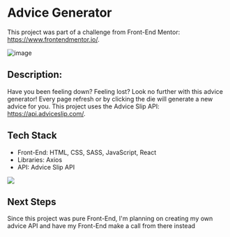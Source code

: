 # Advice Generator

This project was part of a challenge from Front-End Mentor: https://www.frontendmentor.io/.

![image](https://user-images.githubusercontent.com/64509710/235811320-b2786619-9c0f-49a3-8437-e9995e6351d7.png)

## Description:
Have you been feeling down? Feeling lost? Look no further with this advice generator! Every page refresh or by clicking the die will generate a new advice for you. This project uses the Advice Slip API: https://api.adviceslip.com/. 

## Tech Stack

<ul>
  <li>Front-End: HTML, CSS, SASS, JavaScript, React</li>
  <li>Libraries: Axios</li>
  <li>API: Advice Slip API</li>
</ul>

<p align="left">
  <a href="https://skillicons.dev">
    <img src="https://skillicons.dev/icons?i=html,css,sass,js,react"/>
  </a>
</p>

## Next Steps
Since this project was pure Front-End, I'm planning on creating my own advice API and have my Front-End make a call from there instead
